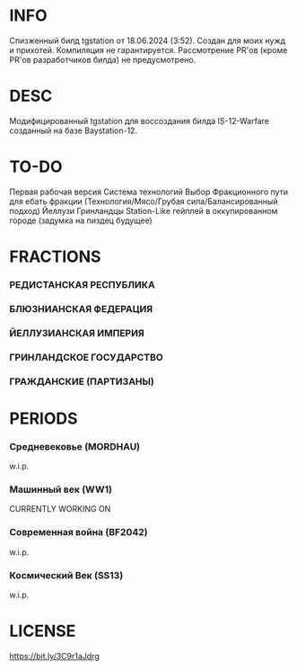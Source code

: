 # INFO
Спизженный билд tgstation от 18.06.2024 (3:52).
Создан для моих нужд и прихотей.
Компиляция не гарантируется.
Рассмотрение PR'ов (кроме PR'ов разработчиков билда) не предусмотрено.

# DESC
Модифицированный tgstation для воссоздания билда IS-12-Warfare созданный на базе Baystation-12.

# TO-DO
Первая рабочая версия
Система технологий
Выбор Фракционного пути для ебать фракции
(Технология/Мясо/Грубая сила/Балансированный подход)
Йеллузи
Гринландцы
Station-Like гейплей в оккупированном городе (задумка на пиздец будущее)


# FRACTIONS
### РЕДИСТАНСКАЯ РЕСПУБЛИКА
### БЛЮЗНИАНСКАЯ ФЕДЕРАЦИЯ
### ЙЕЛЛУЗИАНСКАЯ ИМПЕРИЯ
### ГРИНЛАНДСКОЕ ГОСУДАРСТВО
### ГРАЖДАНСКИЕ (ПАРТИЗАНЫ)

# PERIODS
### Средневековье (MORDHAU)
w.i.p.
### Машинный век (WW1)
CURRENTLY WORKING ON
### Современная война (BF2042)
w.i.p.
### Космический Век (SS13)
w.i.p.

# LICENSE
https://bit.ly/3C9r1aJdrg
